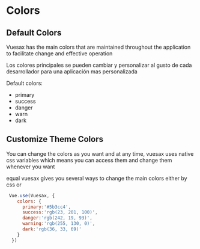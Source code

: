# Colors

<card subtitle="DefaultColors" :renderCode="false">

## Default Colors

Vuesax has the main colors that are maintained throughout the application to facilitate change and effective operation

Los colores principales se pueden cambiar y personalizar al gusto de cada desarrollador para una aplicación mas personalizada

Default colors:

- primary
- success
- danger
- warn
- dark

</card>


## Customize Theme Colors

You can change the colors as you want and at any time, vuesax uses native css variables which means you can access them and change them whenever you want

equal vuesax gives you several ways to change the main colors either by css or 

```javascript
 Vue.use(Vuesax, {
    colors: {
      primary:'#5b3cc4',
      success:'rgb(23, 201, 100)',
      danger:'rgb(242, 19, 93)',
      warning:'rgb(255, 130, 0)',
      dark:'rgb(36, 33, 69)'
    }
  })
```
